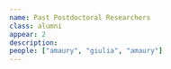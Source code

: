 ```yaml
---
name: Past Postdoctoral Researchers
class: alumni
appear: 2
description: 
people: ["amaury", "giulia", "amaury"]
---
```

